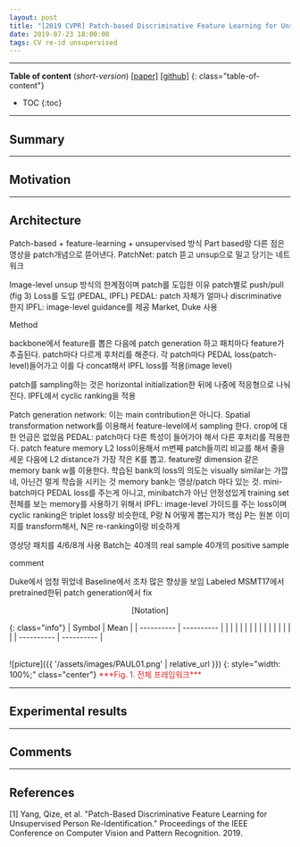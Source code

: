 ```yaml
---
layout: post
title: "[2019 CVPR] Patch-based Discriminative Feature Learning for Unsupervised Person Re-identification (*incomplete*)"
date: 2019-07-23 18:00:00
tags: CV re-id unsupervised
---
```


<!--more-->

---

**Table of content** (*short-version*)
[[paper]](http://openaccess.thecvf.com/content_CVPR_2019/papers/Yang_Patch-Based_Discriminative_Feature_Learning_for_Unsupervised_Person_Re-Identification_CVPR_2019_paper.pdf) [[github]](https://github.com/QizeYang/PAUL)
{: class="table-of-content"}
* TOC
{:toc}

---

## Summary

---

## Motivation

---

## Architecture

Patch-based + feature-learning + unsupervised 방식
Part based랑 다른 점은 영상을 patch개념으로 뜯어낸다.
PatchNet: patch 뜯고 unsup으로 밀고 당기는 네트워크

Image-level unsup 방식의 한계점이며 patch를 도입한 이유 patch별로 push/pull (fig 3)
Loss를 도입 (PEDAL, IPFL)
PEDAL: patch 자체가 얼마나 discriminative 한지 
IPFL: image-level guidance를 제공
Market, Duke 사용

Method

backbone에서 feature를 뽑은 다음에 patch generation 하고 패치마다 feature가 추출된다. 
patch마다 다르게 후처리를 해준다. 각 patch마다 PEDAL loss(patch-level)들어가고 이를 다 concat해서 IPFL loss를 적용(image level)

patch를 sampling하는 것은 horizontal initialization한 뒤에 나중에 적응형으로 나눠진다.
IPFL에서 cyclic ranking을 적용

Patch generation network: 이는 main contribution은 아니다. Spatial transformation network를 이용해서 feature-level에서 sampling 한다. crop에 대한 언급은 없었음
PEDAL: patch마다 다른 특성이 들어가야 해서 다른 후처리를 적용한다. 
patch feature memory L2 loss이용해서 m번째 patch들끼리 비교를 해서 줄을 세운 다음에 L2 distance가 가장 작은 K를 뽑고.
feature랑 dimension 같은 memory bank w를 이용한다. 학습된 bank의 
loss의 의도는 visually similar는 가깝네, 아닌건 멀게 학습을 시키는 것
memory bank는 영상/patch 마다 있는 것.
mini-batch마다 PEDAL loss를 주는게 아니고, minibatch가 아닌 안정성있게 training set 전체를 보는 memory를 사용하기 위해서
IPFL: image-level 가이드를 주는 loss이며 cyclic ranking은 triplet loss랑 비슷한데, P랑 N 어떻게 뽑는지가 핵심
P는 원본 이미지를 transform해서, N은 re-ranking이랑 비슷하게 

영상당 패치를 4/6/8개 사용
Batch는 40개의 real sample 40개의 positive sample

comment


Duke에서 엄청 뛰었네
Baseline에서 조차 많은 향상을 보임
Labeled MSMT17에서 pretrained한뒤 patch generation에서 fix




<p align="center">
[Notation]
</p>

{: class="info"}
| Symbol | Mean |
| ---------- | ---------- |
|  |  |
|  |  |
|  |  |
|  |  |
|  |  |
| ---------- | ---------- |

<br/>
![picture]({{ '/assets/images/PAUL01.png' | relative_url }})
{: style="width: 100%;" class="center"}
<span style="color: #e01f1f;">***Fig. 1. 전체 프레임워크***</span>

---
  
## Experimental results

---

## Comments

---

## References

[1] Yang, Qize, et al. "Patch-Based Discriminative Feature Learning for Unsupervised Person Re-Identification." Proceedings of the IEEE Conference on Computer Vision and Pattern Recognition. 2019.
